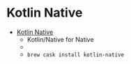 # Kotlin Native
- [Kotlin Native](https://kotlinlang.org/docs/reference/native-overview.html)
  -  Kotlin/Native for Native
  - 
  - `brew cask install kotlin-native`
